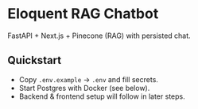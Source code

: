 # Eloquent RAG Chatbot

FastAPI + Next.js + Pinecone (RAG) with persisted chat.

## Quickstart
- Copy `.env.example` → `.env` and fill secrets.
- Start Postgres with Docker (see below).
- Backend & frontend setup will follow in later steps.
